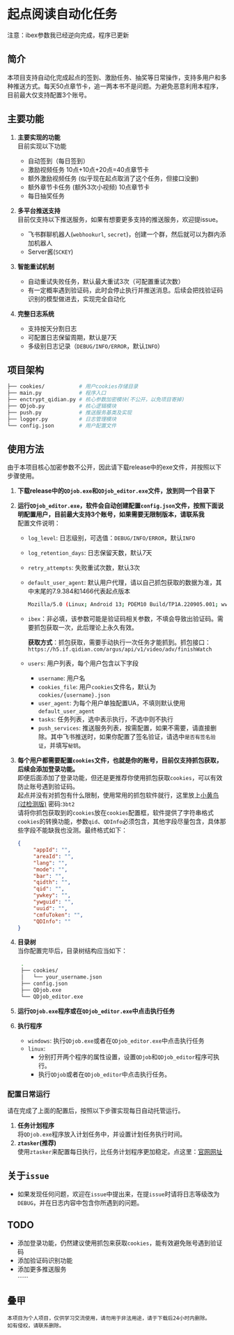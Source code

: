 # 起点阅读自动化任务  

注意：ibex参数我已经逆向完成，程序已更新

## 简介
本项目支持自动化完成起点的签到、激励任务、抽奖等日常操作，支持多用户和多种推送方式。每天50点章节卡，追一两本书不是问题。为避免恶意利用本程序，目前最大仅支持配置3个账号。

## 主要功能
1. **主要实现的功能**  
   目前实现以下功能
   - 自动签到（每日签到）
   - 激励视频任务 10点+10点+20点=40点章节卡
   - 额外激励视频任务 (似乎现在起点取消了这个任务，但接口没删)
   - 额外章节卡任务 (额外3次小视频) 10点章节卡
   - 每日抽奖任务

2. **多平台推送支持**  
   目前仅支持以下推送服务，如果有想要更多支持的推送服务，欢迎提issue。
   - 飞书群聊机器人(`webhookurl`, `secret`)，创建一个群，然后就可以为群内添加机器人
   - Server酱(`SCKEY`)

3. **智能重试机制**  
   - 自动重试失败任务，默认最大重试3次（可配置重试次数）
   - 有一定概率遇到验证码，此时会停止执行并推送消息。后续会把找验证码识别的模型做进去，实现完全自动化

4. **完整日志系统**  
   - 支持按天分割日志
   - 可配置日志保留周期，默认是7天
   - 多级别日志记录（`DEBUG/INFO/ERROR`，默认`INFO`）

## 项目架构
```bash
├── cookies/           # 用户cookies存储目录
├── main.py            # 程序入口
├── enctrypt_qidian.py # 核心参数加密模块(不公开，以免项目寄掉)
├── QDjob.py           # 核心逻辑模块
├── push.py            # 推送服务基类及实现
├── logger.py          # 日志管理模块
└── config.json        # 用户配置文件
```

## 使用方法
由于本项目核心加密参数不公开，因此请下载release中的exe文件，并按照以下步骤使用。  
1. **下载release中的`QDjob.exe`和`QDjob_editor.exe`文件，放到同一个目录下**

2. **运行`QDjob_editor.exe`，软件会自动创建配置`config.json`文件，按照下面说明配置用户，目前最大支持3个账号，如果需要无限制版本，请联系我**  
   配置文件说明：
   - `log_level`: 日志级别，可选值：`DEBUG/INFO/ERROR`，默认`INFO`
   
   - `log_retention_days`: 日志保留天数，默认7天
   
   - `retry_attempts`: 失败重试次数，默认3次
   
   - `default_user_agent`: 默认用户代理，请以自己抓包获取的数据为准，其中末尾的7.9.384和1466代表起点版本
        
        ```bash
        Mozilla/5.0 (Linux; Android 13; PDEM10 Build/TP1A.220905.001; wv) AppleWebKit/537.36 (KHTML, like Gecko) Version/4.0 Chrome/109.0.5414.86 MQQBrowser/6.2 TBS/047601 Mobile Safari/537.36 QDJSSDK/1.0  QDNightStyle_1  QDReaderAndroid/7.9.384/1466/1000032/OPPO/QDShowNativeLoading
        ```
        
   - `ibex`：非必填，该参数可能是验证码相关参数，不填会导致出验证码。需要抓包获取一次，此后理论上永久有效。
   
     ​         **获取方式**：抓包获取，需要手动执行一次任务才能抓到。抓包接口：`https://h5.if.qidian.com/argus/api/v1/video/adv/finishWatch`
   
   - `users`: 用户列表，每个用户包含以下字段
     
     - `username`: 用户名
     - `cookies_file`: 用户`cookies`文件名，默认为`cookies/{username}.json`
     - `user_agent`: 为每个用户单独配置UA，不填则默认使用`default_user_agent`
     - `tasks`: 任务列表，选中表示执行，不选中则不执行
     - `push_services`: 推送服务列表，按需配置，如果不需要，请直接删除。其中飞书推送时，如果你配置了签名验证，请选中`是否有签名验证`，并填写`秘钥`。
   
3. **每个用户都需要配置`cookies`文件，也就是你的账号，目前仅支持抓包获取，后续会添加登录功能。**  
   即便后面添加了登录功能，但还是更推荐你使用抓包获取`cookies`，可以有效防止账号遇到验证码。  
   起点并没有对抓包有什么限制，使用常用的抓包软件就行，这里放上[小黄鸟(过检测版)](https://wwqe.lanzouo.com/iImXX2y6ysje) 密码:`3bt2`  
   请将你抓包获取到的`cookies`放在`cookies`配置框，软件提供了字符串格式`cookies`的转换功能，参数`qid`、`QDInfo`必须包含，其他字段尽量包含，具体那些字段不能缺我也没测。最终格式如下：
   ```json
   {
        "appId": "",
        "areaId": "",
        "lang": "",
        "mode": "",
        "bar": "",
        "qidth": "",
        "qid": "",
        "ywkey": "",
        "ywguid": "",
        "uuid": "",
        "cmfuToken": "",
        "QDInfo": ""
   }
   ```

4. **目录树**  
   当你配置完毕后，目录树结构应当如下：
   ```bash
    .
    ├── cookies/
    │   └── your_username.json
    ├── config.json
    ├── QDjob.exe
    └── QDjob_editor.exe
   ```
   
5. **运行`QDjob.exe`程序或在`QDjob_editor.exe`中点击执行任务**

6. **执行程序**
   * `windows`: 执行`QDjob.exe`或者在`QDjob_editor.exe`中点击执行任务
   * `linux`:
     * 分别打开两个程序的属性设置，设置`QDjob`和`QDjob_editor`程序可执行。
     * 执行`QDjob`或者在`QDjob_editor`中点击执行任务。

### 配置日常运行  
请在完成了上面的配置后，按照以下步骤实现每日自动托管运行。
1. **任务计划程序**  
将`QDjob.exe`程序放入计划任务中，并设置计划任务执行时间。  
2. **`ztasker`(推荐)**  
使用`ztasker`来配置每日执行，比任务计划程序更加稳定。点这里：[官网网址](https://www.everauto.net/cn/index.html)

## 关于`issue`
* 如果发现任何问题，欢迎在`issue`中提出来，在提`issue`时请将日志等级改为`DEBUG`，并在日志内容中包含你所遇到的问题。

## TODO
 *  添加登录功能，仍然建议使用抓包来获取`cookies`，能有效避免账号遇到验证码
 *  添加验证码识别功能
 *  添加更多推送服务  
 ······

## 叠甲
    本项目为个人项目，仅供学习交流使用，请勿用于非法用途，请于下载后24小时内删除。
    如有侵权，请联系删除。





